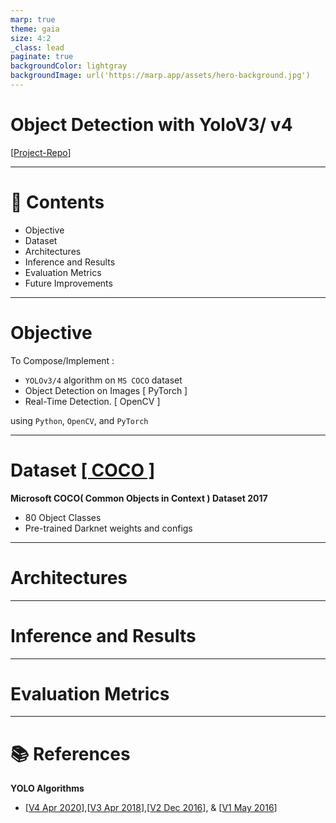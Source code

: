 ```yaml
---
marp: true
theme: gaia
size: 4:2
_class: lead
paginate: true
backgroundColor: lightgray
backgroundImage: url('https://marp.app/assets/hero-background.jpg')
---
```


# **Object Detection with YoloV3/ v4** 

[[Project-Repo](https://github.com/Mnpr/Open-Detector)]

---

# :bookmark_tabs: **Contents**

- Objective
- Dataset
- Architectures
- Inference and Results
- Evaluation Metrics
- Future Improvements

---

#  Objective

To Compose/Implement :

- `YOLOv3/4` algorithm on `MS COCO` dataset
- Object Detection on Images [ PyTorch ]
- Real-Time Detection. [ OpenCV ]

using `Python`, `OpenCV`, and `PyTorch`

---

# Dataset [[ COCO ]](https://arxiv.org/pdf/1405.0312.pdf)

 

**Microsoft COCO( Common Objects in Context ) Dataset 2017**


- $80$ Object Classes
- Pre-trained Darknet weights and configs

---

# Architectures


---

# Inference and Results

---

# Evaluation Metrics

---

# :books: References

**YOLO Algorithms**

- [[V4 Apr 2020](https://arxiv.org/pdf/2004.10934v1.pdf)],[[V3 Apr 2018](https://arxiv.org/pdf/1804.02767v1.pdf)],[[V2 Dec 2016](https://arxiv.org/pdf/1612.08242v1.pdf)], & [[V1 May 2016](https://arxiv.org/pdf/1506.02640v5.pdf)]




